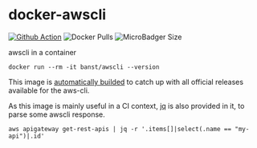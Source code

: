 # docker-awscli

[![Github Action](https://github.com/b4nst/docker-awscli/workflows/tag-unreleased/badge.svg)](https://github.com/b4nst/docker-awscli/actions?workflow=deploy)
![Docker Pulls](https://img.shields.io/docker/pulls/banst/awscli.svg?label=pulls&logo=docker)
![MicroBadger Size](https://img.shields.io/microbadger/image-size/banst/awscli.svg)

awscli in a container

```shell
docker run --rm -it banst/awscli --version
```

This image is [automatically builded](https://github.com/BastienAr/docker-awscli/actions) to catch up with all official releases available for the aws-cli.

As this image is mainly useful in a CI context, [jq](https://stedolan.github.io/jq/) is also provided in it, to parse some awscli response.

```shell
aws apigateway get-rest-apis | jq -r '.items[]|select(.name == "my-api")|.id'
```
